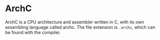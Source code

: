 # ArchC
ArchC is a CPU architecture and assembler written in C, with its own assembling language called archc. 
The file extension is `.archc`, which can be found with the compiler.
